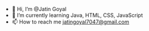 - 👋 Hi, I’m @Jatin Goyal
- 🌱 I’m currently learning Java, HTML, CSS, JavaScript
- 📫 How to reach me jatingoyal7047@gmail.com

<!---
JatinGoyal9977/JatinGoyal9977 is a ✨ special ✨ repository because its `README.md` (this file) appears on your GitHub profile.
You can click the Preview link to take a look at your changes.
--->
